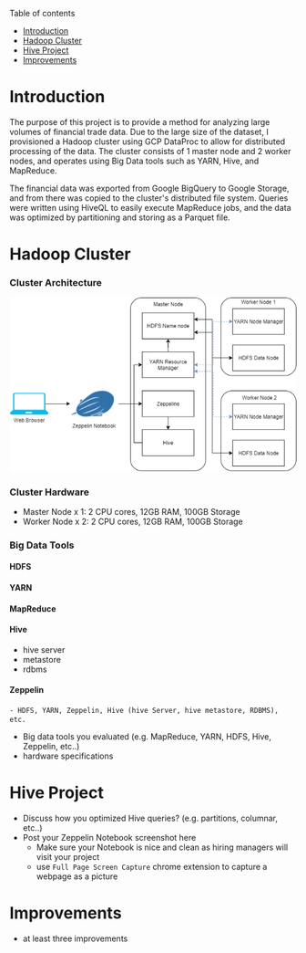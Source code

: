 Table of contents
* [Introduction](#Introduction)
* [Hadoop Cluster](#Introduction)
* [Hive Project](#Introduction)
* [Improvements](#Introduction)

# Introduction
The purpose of this project is to provide a method for analyzing large
volumes of financial trade data. Due to the large size of the dataset, I
provisioned a Hadoop cluster using GCP DataProc to allow for distributed
processing of the data. The cluster consists of 1 master node and 2 worker
nodes, and operates using Big Data tools such as YARN, Hive, and MapReduce.

The financial data was exported from Google BigQuery to Google Storage, and
from there was copied to the cluster's distributed file system. Queries were
written using HiveQL to easily execute MapReduce jobs, and the data was optimized
by partitioning and storing as a Parquet file.

# Hadoop Cluster
### Cluster Architecture
![](Assets/ClusterArchitecture.png)

### Cluster Hardware
- Master Node x 1: 2 CPU cores, 12GB RAM, 100GB Storage
- Worker Node x 2: 2 CPU cores, 12GB RAM, 100GB Storage

### Big Data Tools
#### HDFS
#### YARN
#### MapReduce
#### Hive
- hive server
- metastore
- rdbms
#### Zeppelin
    - HDFS, YARN, Zeppelin, Hive (hive Server, hive metastore, RDBMS), etc.
- Big data tools you evaluated (e.g. MapReduce, YARN, HDFS, Hive, Zeppelin, etc..)
- hardware specifications

# Hive Project
- Discuss how you optimized Hive queries? (e.g. partitions, columnar, etc..)
- Post your Zeppelin Notebook screenshot here
    - Make sure your Notebook is nice and clean as hiring managers will visit your project
    - use `Full Page Screen Capture` chrome extension to capture a webpage as a picture

# Improvements
- at least three improvements
